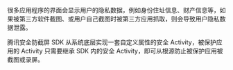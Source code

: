 很多应用程序的界面会显示用户的隐私数据，例如身份住址信息、财产信息等，如果被第三方软件截图、或用户自己截图时被第三方应用抓取，则会导致用户隐私数据泄露。

腾讯安全防截屏 SDK 从系统底层实现一套自定义属性的安全 Activity，被保护应用的 Activity 只需要继承 SDK 内的安全 Activity，即可从根源防止被保护应用被截图或录屏。

